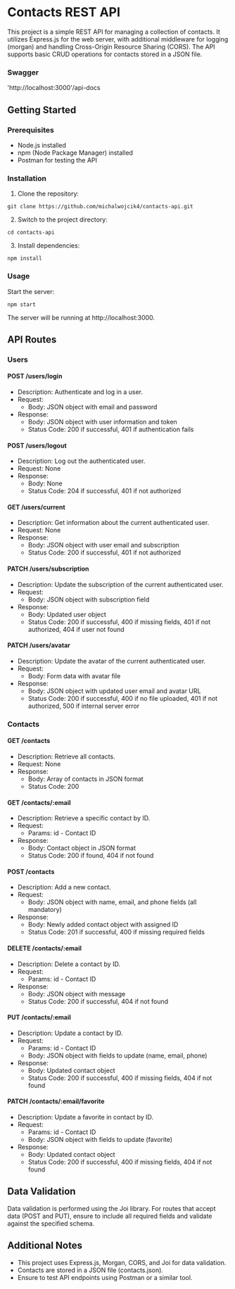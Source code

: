 # Contacts REST API

This project is a simple REST API for managing a collection of contacts. It utilizes Express.js for the web server, with additional middleware for logging (morgan) and handling Cross-Origin Resource Sharing (CORS). The API supports basic CRUD operations for contacts stored in a JSON file.

### Swagger

'http://localhost:3000'/api-docs

## Getting Started

### Prerequisites

- Node.js installed
- npm (Node Package Manager) installed
- Postman for testing the API

### Installation

1. Clone the repository:

`git clone https://github.com/michalwojcik4/contacts-api.git`

2. Switch to the project directory:

`cd contacts-api`

3. Install dependencies:

`npm install`

### Usage

Start the server:

`npm start`

The server will be running at http://localhost:3000.

## API Routes

### Users

#### POST /users/login

- Description: Authenticate and log in a user.
- Request:
  - Body: JSON object with email and password
- Response:
  - Body: JSON object with user information and token
  - Status Code: 200 if successful, 401 if authentication fails

#### POST /users/logout

- Description: Log out the authenticated user.
- Request: None
- Response:
  - Body: None
  - Status Code: 204 if successful, 401 if not authorized

#### GET /users/current

- Description: Get information about the current authenticated user.
- Request: None
- Response:
  - Body: JSON object with user email and subscription
  - Status Code: 200 if successful, 401 if not authorized

#### PATCH /users/subscription

- Description: Update the subscription of the current authenticated user.
- Request:
  - Body: JSON object with subscription field
- Response:
  - Body: Updated user object
  - Status Code: 200 if successful, 400 if missing fields, 401 if not authorized, 404 if user not found

#### PATCH /users/avatar

- Description: Update the avatar of the current authenticated user.
- Request:
  - Body: Form data with avatar file
- Response:
  - Body: JSON object with updated user email and avatar URL
  - Status Code: 200 if successful, 400 if no file uploaded, 401 if not authorized, 500 if internal server error

### Contacts

#### GET /contacts

- Description: Retrieve all contacts.
- Request: None
- Response:
  - Body: Array of contacts in JSON format
  - Status Code: 200

#### GET /contacts/:email

- Description: Retrieve a specific contact by ID.
- Request:
  - Params: id - Contact ID
- Response:
  - Body: Contact object in JSON format
  - Status Code: 200 if found, 404 if not found

#### POST /contacts

- Description: Add a new contact.
- Request:
  - Body: JSON object with name, email, and phone fields (all mandatory)
- Response:
  - Body: Newly added contact object with assigned ID
  - Status Code: 201 if successful, 400 if missing required fields

#### DELETE /contacts/:email

- Description: Delete a contact by ID.
- Request:
  - Params: id - Contact ID
- Response:
  - Body: JSON object with message
  - Status Code: 200 if successful, 404 if not found

#### PUT /contacts/:email

- Description: Update a contact by ID.
- Request:
  - Params: id - Contact ID
  - Body: JSON object with fields to update (name, email, phone)
- Response:
  - Body: Updated contact object
  - Status Code: 200 if successful, 400 if missing fields, 404 if not found

#### PATCH /contacts/:email/favorite

- Description: Update a favorite in contact by ID.
- Request:
  - Params: id - Contact ID
  - Body: JSON object with fields to update (favorite)
- Response:
  - Body: Updated contact object
  - Status Code: 200 if successful, 400 if missing fields, 404 if not found

## Data Validation

Data validation is performed using the Joi library. For routes that accept data (POST and PUT), ensure to include all required fields and validate against the specified schema.

## Additional Notes

- This project uses Express.js, Morgan, CORS, and Joi for data validation.
- Contacts are stored in a JSON file (contacts.json).
- Ensure to test API endpoints using Postman or a similar tool.
